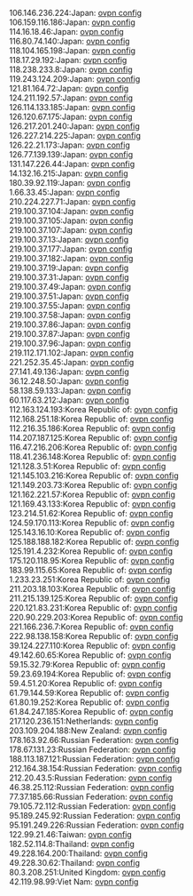 106.146.236.224:Japan: [ovpn config](vpn/106_146_236_224.ovpn)  
106.159.116.186:Japan: [ovpn config](vpn/106_159_116_186.ovpn)  
114.16.18.46:Japan: [ovpn config](vpn/114_16_18_46.ovpn)  
116.80.74.140:Japan: [ovpn config](vpn/116_80_74_140.ovpn)  
118.104.165.198:Japan: [ovpn config](vpn/118_104_165_198.ovpn)  
118.17.29.192:Japan: [ovpn config](vpn/118_17_29_192.ovpn)  
118.238.233.8:Japan: [ovpn config](vpn/118_238_233_8.ovpn)  
119.243.124.209:Japan: [ovpn config](vpn/119_243_124_209.ovpn)  
121.81.164.72:Japan: [ovpn config](vpn/121_81_164_72.ovpn)  
124.211.192.57:Japan: [ovpn config](vpn/124_211_192_57.ovpn)  
126.114.133.185:Japan: [ovpn config](vpn/126_114_133_185.ovpn)  
126.120.67.175:Japan: [ovpn config](vpn/126_120_67_175.ovpn)  
126.217.201.240:Japan: [ovpn config](vpn/126_217_201_240.ovpn)  
126.227.214.225:Japan: [ovpn config](vpn/126_227_214_225.ovpn)  
126.22.21.173:Japan: [ovpn config](vpn/126_22_21_173.ovpn)  
126.77.139.139:Japan: [ovpn config](vpn/126_77_139_139.ovpn)  
131.147.226.44:Japan: [ovpn config](vpn/131_147_226_44.ovpn)  
14.132.16.215:Japan: [ovpn config](vpn/14_132_16_215.ovpn)  
180.39.92.119:Japan: [ovpn config](vpn/180_39_92_119.ovpn)  
1.66.33.45:Japan: [ovpn config](vpn/1_66_33_45.ovpn)  
210.224.227.71:Japan: [ovpn config](vpn/210_224_227_71.ovpn)  
219.100.37.104:Japan: [ovpn config](vpn/219_100_37_104.ovpn)  
219.100.37.105:Japan: [ovpn config](vpn/219_100_37_105.ovpn)  
219.100.37.107:Japan: [ovpn config](vpn/219_100_37_107.ovpn)  
219.100.37.13:Japan: [ovpn config](vpn/219_100_37_13.ovpn)  
219.100.37.177:Japan: [ovpn config](vpn/219_100_37_177.ovpn)  
219.100.37.182:Japan: [ovpn config](vpn/219_100_37_182.ovpn)  
219.100.37.19:Japan: [ovpn config](vpn/219_100_37_19.ovpn)  
219.100.37.31:Japan: [ovpn config](vpn/219_100_37_31.ovpn)  
219.100.37.49:Japan: [ovpn config](vpn/219_100_37_49.ovpn)  
219.100.37.51:Japan: [ovpn config](vpn/219_100_37_51.ovpn)  
219.100.37.55:Japan: [ovpn config](vpn/219_100_37_55.ovpn)  
219.100.37.58:Japan: [ovpn config](vpn/219_100_37_58.ovpn)  
219.100.37.86:Japan: [ovpn config](vpn/219_100_37_86.ovpn)  
219.100.37.87:Japan: [ovpn config](vpn/219_100_37_87.ovpn)  
219.100.37.96:Japan: [ovpn config](vpn/219_100_37_96.ovpn)  
219.112.171.102:Japan: [ovpn config](vpn/219_112_171_102.ovpn)  
221.252.35.45:Japan: [ovpn config](vpn/221_252_35_45.ovpn)  
27.141.49.136:Japan: [ovpn config](vpn/27_141_49_136.ovpn)  
36.12.248.50:Japan: [ovpn config](vpn/36_12_248_50.ovpn)  
58.138.59.133:Japan: [ovpn config](vpn/58_138_59_133.ovpn)  
60.117.63.212:Japan: [ovpn config](vpn/60_117_63_212.ovpn)  
112.163.124.193:Korea Republic of: [ovpn config](vpn/112_163_124_193.ovpn)  
112.168.251.18:Korea Republic of: [ovpn config](vpn/112_168_251_18.ovpn)  
112.216.35.186:Korea Republic of: [ovpn config](vpn/112_216_35_186.ovpn)  
114.207.187.125:Korea Republic of: [ovpn config](vpn/114_207_187_125.ovpn)  
116.47.216.206:Korea Republic of: [ovpn config](vpn/116_47_216_206.ovpn)  
118.41.236.148:Korea Republic of: [ovpn config](vpn/118_41_236_148.ovpn)  
121.128.3.51:Korea Republic of: [ovpn config](vpn/121_128_3_51.ovpn)  
121.145.103.216:Korea Republic of: [ovpn config](vpn/121_145_103_216.ovpn)  
121.149.203.73:Korea Republic of: [ovpn config](vpn/121_149_203_73.ovpn)  
121.162.221.57:Korea Republic of: [ovpn config](vpn/121_162_221_57.ovpn)  
121.169.43.133:Korea Republic of: [ovpn config](vpn/121_169_43_133.ovpn)  
123.214.51.62:Korea Republic of: [ovpn config](vpn/123_214_51_62.ovpn)  
124.59.170.113:Korea Republic of: [ovpn config](vpn/124_59_170_113.ovpn)  
125.143.16.10:Korea Republic of: [ovpn config](vpn/125_143_16_10.ovpn)  
125.188.188.182:Korea Republic of: [ovpn config](vpn/125_188_188_182.ovpn)  
125.191.4.232:Korea Republic of: [ovpn config](vpn/125_191_4_232.ovpn)  
175.120.118.95:Korea Republic of: [ovpn config](vpn/175_120_118_95.ovpn)  
183.99.115.65:Korea Republic of: [ovpn config](vpn/183_99_115_65.ovpn)  
1.233.23.251:Korea Republic of: [ovpn config](vpn/1_233_23_251.ovpn)  
211.203.18.103:Korea Republic of: [ovpn config](vpn/211_203_18_103.ovpn)  
211.215.139.125:Korea Republic of: [ovpn config](vpn/211_215_139_125.ovpn)  
220.121.83.231:Korea Republic of: [ovpn config](vpn/220_121_83_231.ovpn)  
220.90.229.203:Korea Republic of: [ovpn config](vpn/220_90_229_203.ovpn)  
221.166.236.7:Korea Republic of: [ovpn config](vpn/221_166_236_7.ovpn)  
222.98.138.158:Korea Republic of: [ovpn config](vpn/222_98_138_158.ovpn)  
39.124.227.110:Korea Republic of: [ovpn config](vpn/39_124_227_110.ovpn)  
49.142.60.65:Korea Republic of: [ovpn config](vpn/49_142_60_65.ovpn)  
59.15.32.79:Korea Republic of: [ovpn config](vpn/59_15_32_79.ovpn)  
59.23.69.194:Korea Republic of: [ovpn config](vpn/59_23_69_194.ovpn)  
59.4.51.20:Korea Republic of: [ovpn config](vpn/59_4_51_20.ovpn)  
61.79.144.59:Korea Republic of: [ovpn config](vpn/61_79_144_59.ovpn)  
61.80.19.252:Korea Republic of: [ovpn config](vpn/61_80_19_252.ovpn)  
61.84.247.185:Korea Republic of: [ovpn config](vpn/61_84_247_185.ovpn)  
217.120.236.151:Netherlands: [ovpn config](vpn/217_120_236_151.ovpn)  
203.109.204.188:New Zealand: [ovpn config](vpn/203_109_204_188.ovpn)  
178.163.92.66:Russian Federation: [ovpn config](vpn/178_163_92_66.ovpn)  
178.67.131.23:Russian Federation: [ovpn config](vpn/178_67_131_23.ovpn)  
188.113.187.121:Russian Federation: [ovpn config](vpn/188_113_187_121.ovpn)  
212.164.38.154:Russian Federation: [ovpn config](vpn/212_164_38_154.ovpn)  
212.20.43.5:Russian Federation: [ovpn config](vpn/212_20_43_5.ovpn)  
46.38.25.112:Russian Federation: [ovpn config](vpn/46_38_25_112.ovpn)  
77.37.185.66:Russian Federation: [ovpn config](vpn/77_37_185_66.ovpn)  
79.105.72.112:Russian Federation: [ovpn config](vpn/79_105_72_112.ovpn)  
95.189.245.92:Russian Federation: [ovpn config](vpn/95_189_245_92.ovpn)  
95.191.249.226:Russian Federation: [ovpn config](vpn/95_191_249_226.ovpn)  
122.99.21.46:Taiwan: [ovpn config](vpn/122_99_21_46.ovpn)  
182.52.114.8:Thailand: [ovpn config](vpn/182_52_114_8.ovpn)  
49.228.164.200:Thailand: [ovpn config](vpn/49_228_164_200.ovpn)  
49.228.30.62:Thailand: [ovpn config](vpn/49_228_30_62.ovpn)  
80.3.208.251:United Kingdom: [ovpn config](vpn/80_3_208_251.ovpn)  
42.119.98.99:Viet Nam: [ovpn config](vpn/42_119_98_99.ovpn)  
